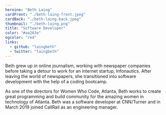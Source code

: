 ```yaml
---
heroine: "Beth Laing"
cardFront: "./beth-laing-front.jpeg"
cardBack: "./beth-laing-back.jpeg"
thumbnail: "./beth-laing.png"
title: "Software Developer"
color: "#aa263e"
ogcolor: "red"
links:
  - github: "laingbeth"
  - twitter: "laingbeth"
---
```


Beth grew up in online journalism, working with newspaper companies before taking a detour to work for an internet startup, Infonautics. After leaving the world of newspapers, she transitioned into software development with the help of a coding bootcamp.

As one of the directors for Women Who Code, Atlanta, Beth works to create great programming and build community for the amazing women in technology of Atlanta. Beth was a software developer at CNN/Turner and in March 2019 joined CallRail as an engineering manager.

